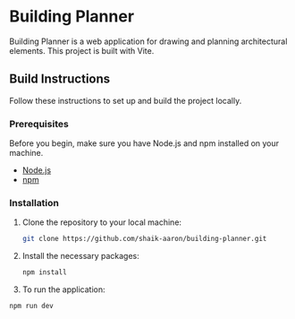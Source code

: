# Building Planner

Building Planner is a web application for drawing and planning architectural elements. This project is built with Vite.

## Build Instructions

Follow these instructions to set up and build the project locally.

### Prerequisites

Before you begin, make sure you have Node.js and npm installed on your machine.

- [Node.js](https://nodejs.org/)
- [npm](https://www.npmjs.com/)

### Installation

1. Clone the repository to your local machine:

   ```bash
   git clone https://github.com/shaik-aaron/building-planner.git

2. Install the necessary packages:

   ```bash
   npm install

3. To run the application:

  ```bash
  npm run dev
